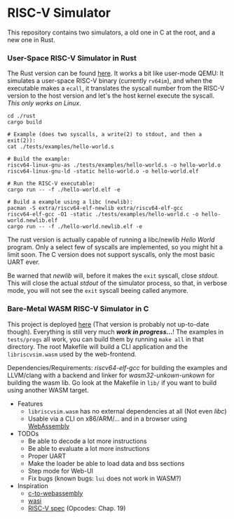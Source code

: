 # RISC-V Simulator

This repository contains two simulators, a old one in C at the root, and a new one in Rust.

### User-Space RISC-V Simulator in Rust

The Rust version can be found [here](./rust). It works a bit like user-mode QEMU: It simulates a user-space RISC-V binary (currently `rv64im`), and when the executable makes a `ecall`, it translates the syscall number from the RISC-V version to the host version and let's the host kernel execute the syscall. *This only works on Linux*.

```
cd ./rust
cargo build

# Example (does two syscalls, a write(2) to stdout, and then a exit(2)):
cat ./tests/examples/hello-world.s

# Build the example:
riscv64-linux-gnu-as ./tests/examples/hello-world.s -o hello-world.o
riscv64-linux-gnu-ld -static hello-world.o -o hello-world.elf

# Run the RISC-V executable:
cargo run -- -f ./hello-world.elf -e

# Build a example using a libc (newlib):
pacman -S extra/riscv64-elf-newlib extra/riscv64-elf-gcc
riscv64-elf-gcc -O1 -static ./tests/examples/hello-world.c -o hello-world.newlib.elf
cargo run -- -f ./hello-world.newlib.elf -e
```

The rust version is actually capable of running a libc/newlib *Hello World* program. Only a select few of syscalls are implemented, so you might hit a limit soon. The C version does not support syscalls, only the most basic UART ever.

Be warned that *newlib* will, before it makes the `exit` syscall, close *stdout*. This will close the actual *stdout* of the simulator process, so that, in verbose mode, you will not see the `exit` syscall beeing called anymore.

### Bare-Metal WASM RISC-V Simulator in C

This project is deployed [here](https://louknr.net/projs/riscv64-sim/www/index.html) (That version is probably not up-to-date though). Everything is still very much __*work in progress...*__! The examples in `tests/progs` all work, you can build them by running `make all` in that directory. The root Makefile will build a CLI application and the `libriscvsim.wasm` used by the web-frontend.

Dependencies/Requirements: *riscv64-elf-gcc* for building the examples and LLVM/clang with a backend and linker for *wasm32-unkown-unkown* for building the wasm lib. Go look at the Makefile in `lib/` if you want to build using another WASM target.

- Features
  - `libriscvsim.wasm` has no external dependencies at all (Not even *libc*)
  - Usable via a CLI on x86/ARM/... and in a browser using [WebAssembly](https://developer.mozilla.org/en-US/docs/WebAssembly)
- TODOs
  - Be able to decode a lot more instructions
  - Be able to evaluate a lot more instructions
  - Proper UART
  - Make the loader be able to load data and bss sections
  - Step mode for Web-UI
  - Fix bugs (known bugs: `lui` does not work in WASM?)
- Inspiration
  - [c-to-webassembly](https://surma.dev/things/c-to-webassembly/)
  - [wasi](https://depth-first.com/articles/2019/10/16/compiling-c-to-webassembly-and-running-it-without-emscripten/)
  - [RISC-V spec](https://riscv.org/wp-content/uploads/2017/05/riscv-spec-v2.2.pdf) (Opcodes: Chap. 19)

